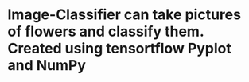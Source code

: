 # Image-Classifier can take pictures of flowers and classify them. Created using tensortflow Pyplot and NumPy
